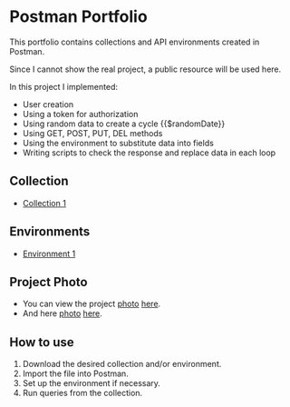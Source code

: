 # Postman Portfolio

This portfolio contains collections and API environments created in Postman.

Since I cannot show the real project, a public resource will be used here.

In this project I implemented:
- User creation
- Using a token for authorization
- Using random data to create a cycle {{$randomDate}}
- Using GET, POST, PUT, DEL methods
- Using the environment to substitute data into fields
- Writing scripts to check the response and replace data in each loop


## Collection

- [Collection 1](collections/Dummy.postman_collection.json)


## Environments

- [Environment 1](environments/DummyAPI.postman_environment.json)

## Project Photo
- You can view the project <u>photo</u> [here](img/first_photo.png).
- And here <u>photo</u> [here](img/second_photo.png).


## How to use

1. Download the desired collection and/or environment.
2. Import the file into Postman.
3. Set up the environment if necessary.
4. Run queries from the collection.
